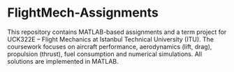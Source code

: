 # FlightMech-Assignments
This repository contains MATLAB-based assignments and a term project for UCK322E – Flight Mechanics at Istanbul Technical University (ITU). The coursework focuses on aircraft performance, aerodynamics (lift, drag), propulsion (thrust), fuel consumption and numerical simulations. All solutions are implemented in MATLAB.
